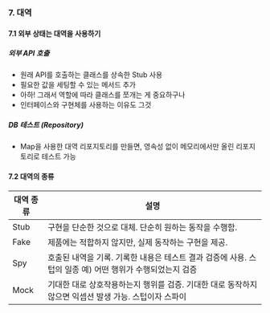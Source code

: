 ### 7. 대역

#### 7.1 외부 상태는 대역을 사용하기

##### 외부 API 호출

- 원래 API를 호출하는 클래스를 상속한 Stub 사용
- 필요한 값을 세팅할 수 있는 메서드 추가
- 아하! 그래서 역할에 따라 클래스를 쪼개는 게 중요하구나
- 인터페이스와 구현체를 사용하는 이유도 그것

##### DB 테스트 (Repository)

- Map을 사용한 대역 리포지토리를 만들면, 영속성 없이 메모리에서만 올린 리포지토리로 테스트 가능

#### 7.2 대역의 종류

| 대역 종류 | 설명                                                             |
|-------|----------------------------------------------------------------|
| Stub  | 구현을 단순한 것으로 대체. 단순히 원하는 동작을 수행함.                               |
| Fake  | 제품에는 적합하지 않지만, 실제 동작하는 구현을 제공.                                 |
| Spy   | 호출된 내역을 기록. 기록한 내용은 테스트 결과 검증에 사용. 스텁의 일종  예) 어떤 행위가 수행되었는지 검증 |
| Mock  | 기대한 대로 상호작용하는지 행위를 검증. 기대한 대로 동작하지 않으면 익셉션 발생 가능. 스텁이자 스파이     |